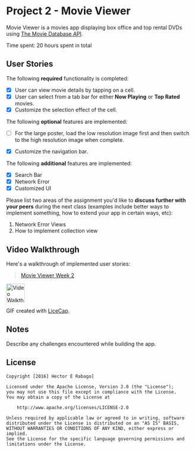 # Project 2 - Movie Viewer

Movie Viewer is a movies app displaying box office and top rental DVDs using [The Movie Database API](http://docs.themoviedb.apiary.io/#).

Time spent: 20 hours spent in total

## User Stories

The following **required** functionality is completed:

- [X] User can view movie details by tapping on a cell.
- [X] User can select from a tab bar for either **Now Playing** or **Top Rated** movies.
- [X] Customize the selection effect of the cell.

The following **optional** features are implemented:

- [ ] For the large poster, load the low resolution image first and then switch to the high resolution image when complete.
- [X] Customize the navigation bar.


The following **additional** features are implemented:

- [X] Search Bar
- [X] Network Error
- [X] Customized UI

Please list two areas of the assignment you'd like to **discuss further with your peers** during the next class (examples include better ways to implement something, how to extend your app in certain ways, etc):

1. Network Error Views
2. How to implement collection view

## Video Walkthrough 

Here's a walkthrough of implemented user stories:
<blockquote class="imgur-embed-pub" lang="en" data-id="GPw77sd"><a href="//imgur.com/GPw77sd">Movie Viewer Week 2</a></blockquote><script async src="//s.imgur.com/min/embed.js" charset="utf-8"></script>
<img src= http://imgur.com/gallery/GPw77sd/new title= 'Video Walkthrough' width=50 alt='Video Walkthrough' />

GIF created with [LiceCap](http://www.cockos.com/licecap/).

## Notes

Describe any challenges encountered while building the app.

## License

    Copyright [2016] Hector E Rabago]

    Licensed under the Apache License, Version 2.0 (the "License");
    you may not use this file except in compliance with the License.
    You may obtain a copy of the License at

        http://www.apache.org/licenses/LICENSE-2.0

    Unless required by applicable law or agreed to in writing, software
    distributed under the License is distributed on an "AS IS" BASIS,
    WITHOUT WARRANTIES OR CONDITIONS OF ANY KIND, either express or implied.
    See the License for the specific language governing permissions and
    limitations under the License.
